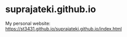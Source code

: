 # suprajateki.github.io
My personal website: https://st3431.github.io/suprajateki.github.io/index.html
